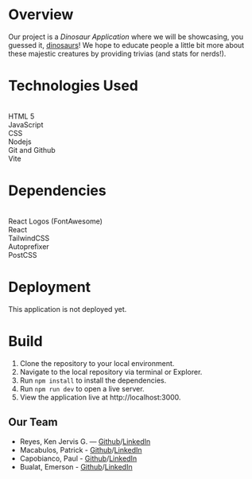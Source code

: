 # Overview

Our project is a _Dinosaur Application_ where we will be showcasing, you guessed it, [dinosaurs](https://www.google.com/search?client=opera-gx&q=dinosaurs&sourceid=opera&ie=UTF-8&oe=UTF-8)!
We hope to educate people a little bit more about these majestic creatures by providing trivias (and stats for nerds!).

# Technologies Used

<br>HTML 5
<br>JavaScript
<br>CSS
<br>Nodejs
<br>Git and Github
<br>Vite

# Dependencies

<br>React Logos (FontAwesome)
<br>React
<br>TailwindCSS
<br>Autoprefixer
<br>PostCSS

# Deployment

This application is not deployed yet.

# Build

1. Clone the repository to your local environment.
2. Navigate to the local repository via terminal or Explorer.
3. Run <code>npm install</code> to install the dependencies.
4. Run <code>npm run dev</code> to open a live server.
5. View the application live at http://localhost:3000.

## Our Team

- Reyes, Ken Jervis G. — [Github](https://github.com/KingNoran)/[LinkedIn](https://www.linkedin.com/in/ken-reyes-20958227b/)
- Macabulos, Patrick - [Github](https://github.com/psmacabulos)/[LinkedIn](https://www.linkedin.com/in/patrick-macabulos-developer/)
- Capobianco, Paul - [Github](https://github.com/paulcap510)/[LinkedIn](https://www.linkedin.com/in/pcapobianco/)
- Bualat, Emerson - [Github](https://github.com/emerson-bualat)/[LinkedIn](https://www.linkedin.com/in/emerson-bualat-696844273/)
